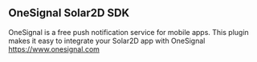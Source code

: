 ## OneSignal Solar2D SDK
OneSignal is a free push notification service for mobile apps. This plugin makes it easy to integrate your Solar2D app with OneSignal https://www.onesignal.com
